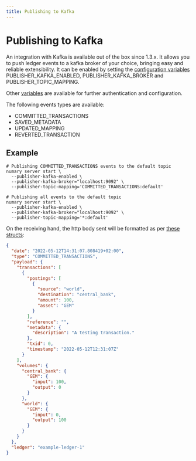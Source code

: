 ```yaml
---
title: Publishing to Kafka
---
```


# Publishing to Kafka

An integration with Kafka is available out of the box since 1.3.x. It allows you to push ledger events to a kafka broker of your choice, bringing easy and reliable extensibility. It can be enabled by setting the [configuration variables](/oss/ledger/operations/env-vars) PUBLISHER_KAFKA_ENABLED, PUBLISHER_KAFKA_BROKER and PUBLISHER_TOPIC_MAPPING.

Other [variables](/oss/ledger/operations/env-vars) are available for further authentication and configuration.

The following events types are available:

* COMMITTED_TRANSACTIONS
* SAVED_METADATA
* UPDATED_MAPPING
* REVERTED_TRANSACTION

## Example

```shell
# Publishing COMMITTED_TRANSACTIONS events to the default topic
numary server start \
  --publisher-kafka-enabled \
  --publisher-kafka-broker="localhost:9092" \
  --publisher-topic-mapping='COMMITTED_TRANSACTIONS:default'

# Publishing all events to the default topic
numary server start \
  --publisher-kafka-enabled \
  --publisher-kafka-broker="localhost:9092" \
  --publisher-topic-mapping='*:default'
```

On the receiving hand, the http body sent will be formatted as per [these structs](https://github.com/numary/ledger/blob/main/pkg/bus/message.go#L8):

```json
{
  "date": "2022-05-12T14:31:07.808419+02:00",
  "type": "COMMITTED_TRANSACTIONS",
  "payload": {
    "transactions": [
      {
        "postings": [
          {
            "source": "world",
            "destination": "central_bank",
            "amount": 100,
            "asset": "GEM"
          }
        ],
        "reference": "",
        "metadata": {
          "description": "A testing transaction."
        },
        "txid": 0,
        "timestamp": "2022-05-12T12:31:07Z"
      }
    ],
    "volumes": {
      "central_bank": {
        "GEM": {
          "input": 100,
          "output": 0
        }
      },
      "world": {
        "GEM": {
          "input": 0,
          "output": 100
        }
      }
    }
  },
  "ledger": "example-ledger-1"
}
```